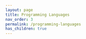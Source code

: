 ```yaml
---
layout: page
title: Programming Languages
nav_order: 3
permalink: /programming-languages
has_children: true
---
```

